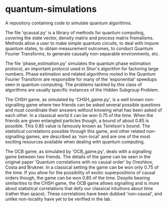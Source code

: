 # quantum-simulations
A repository containing code to simulate quantum algorithms. 

The file 'qcausal.py' is a library of methods for quantum computing, covering the state vector, density matrix and process matrix fromalisms. Methods allow a user to make simple quantum circuits, to deal with impure quantum states, to obtain measurement outcomes, to conduct Quantum Fourier Transforms, to generate causally non-separable environments, etc. 

The file 'phase_estimation.py' simulates the quantum phase estimation protocol, an important protocol used in Shor's algorithm for factoring large numbers. Phase estimation and related algorithms rooted in the Quantum Fourier Transform are responsible for many of the 'exponential' speedups seen in quantum computing. The problems tackled by this class of algorithms are usually specific instances of the Hidden Subgroup Problem.

The CHSH game, as simulated by 'CHSH_game.py', is a well known non-signalling game where two friends can be asked several possible questions and must coordinate their answers without knowing what has been asked of each other. In a classical world it can be won 0.75 of the time. When the friends are given entangled particles though, a bound of about 0.85 is possible. This 0.85 value is famously known as Tsirelson's bound. The statistical correlations possible through this game, and other related non-signalling games, are described as 'non-local' and are one of the most exciting resources available when dealing with quantum computing.

The OCB game, as simulated by 'OCB_game.py', deals with a signalling game between two friends. The details of the game can be seen in the original paper 'Quantum correlations with no causal order' by Oreshkov, Costa and Brukner. In a classical setting the game can be won only 0.75 of the time. If you allow for the possibility of exotic superpositions of causal orders though, the game can be won 0.85 of the time. Despite bearing similarities to the CHSH game, the OCB game allows signalling and is more about statistical correlations that defy our classical intuitions about time (rather than space). These correlations have been dubbed 'non-causal', and unlike non-locality have yet to be verified in the lab.
